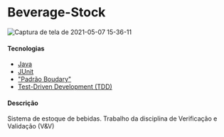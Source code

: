 # Beverage-Stock

![Captura de tela de 2021-05-07 15-36-11](https://user-images.githubusercontent.com/18484165/117494474-c1469080-af4a-11eb-8dd1-cf91d9f08c6c.png)

#### Tecnologias
- [Java](https://www.java.com/pt-BR/)
- [JUnit](https://junit.org/junit5/)
- ["Padrão Boudary"](https://homepages.dcc.ufmg.br/~amendes/GlossarioUML/glossario/conteudo/classe/tipos_de_classe.htm)
- [Test-Driven Development (TDD)](https://tdd.caelum.com.br/)

#### Descrição
Sistema de estoque de bebidas. 
Trabalho da disciplina de Verificação e Validação (V&V)
